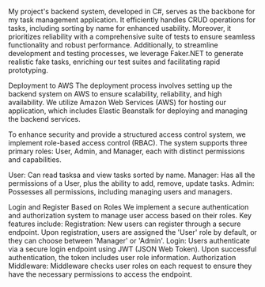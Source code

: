 My project's backend system, developed in C#, serves as the backbone for my task management application. It efficiently handles CRUD operations for tasks, including sorting by name for enhanced usability. Moreover, it prioritizes reliability with a comprehensive suite of tests to ensure seamless functionality and robust performance. Additionally, to streamline development and testing processes, we leverage Faker.NET to generate realistic fake tasks, enriching our test suites and facilitating rapid prototyping.

Deployment to AWS
The deployment process involves setting up the backend system on AWS to ensure scalability, reliability, and high availability. We utilize Amazon Web Services (AWS) for hosting our application, which includes Elastic Beanstalk for deploying and managing the backend services.

To enhance security and provide a structured access control system, we implement role-based access control (RBAC). The system supports three primary roles: User, Admin, and Manager, each with distinct permissions and capabilities.

User: Can read tasksa and view tasks sorted by name.
Manager: Has all the permissions of a User, plus the ability to add, remove, update tasks.
Admin: Possesses all permissions, including managing users and managers.

Login and Register Based on Roles
We implement a secure authentication and authorization system to manage user access based on their roles. Key features include:
Registration: New users can register through a secure endpoint. Upon registration, users are assigned the 'User' role by default, or they can choose between 'Manager' or 'Admin'.
Login: Users authenticate via a secure login endpoint using JWT (JSON Web Token). Upon successful authentication, the token includes user role information.
Authorization Middleware: Middleware checks user roles on each request to ensure they have the necessary permissions to access the endpoint.

